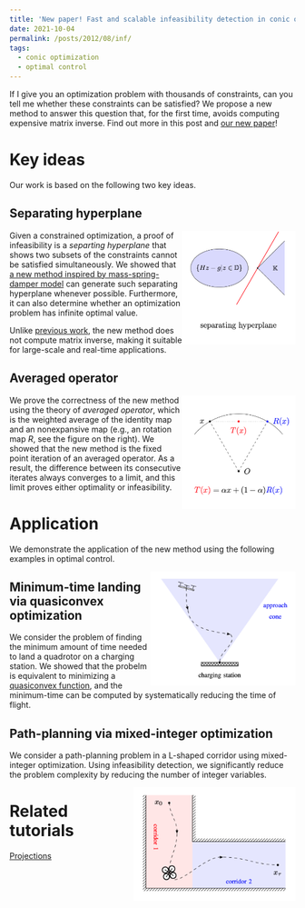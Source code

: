 ```yaml
---
title: 'New paper! Fast and scalable infeasibility detection in conic optimization'
date: 2021-10-04
permalink: /posts/2012/08/inf/
tags:
  - conic optimization
  - optimal control
---
```


If I give you an optimization problem with thousands of constraints, can you tell me whether these constraints can be satisfied? We propose a new method to answer this question that, for the first time, avoids computing expensive matrix inverse. Find out more in this post and [our new paper](https://arxiv.org/pdf/2109.02756.pdf)! 

# Key ideas

Our work is based on the following two key ideas.

## Separating hyperplane

<img src="/images/separate.png" width="200" height="200" img align='right'>

Given a constrained optimization, a proof of infeasibility is a <em>separting hyperplane</em> that shows two subsets of the constraints cannot be satisfied simultaneously. We showed that [a new method inspired by mass-spring-damper model](https://yueyu19.github.io/posts/2012/08/pipg/) can generate such separating hyperplane whenever possible. Furthermore, it can also determine whether an optimization problem has infinite optimal value.

Unlike [previous work](https://link.springer.com/article/10.1007/s10957-019-01575-y), the new method does not compute matrix inverse, making it suitable for large-scale and real-time applications.

## Averaged operator

<img src="/images/operator.png" width="200" height="200" img align='right' title="Moreau's decomposition">

We prove the correctness of the new method using the theory of <em>averaged operator</em>, which is the weighted average of the identity map and an nonexpansive map (e.g., an rotation map $R$, see the figure on the right). We showed that the new method is the fixed point iteration of an averaged operator. As a result, the difference between its consecutive iterates always converges to a limit, and this limit proves either optimality or infeasibility.

# Application

We demonstrate the application of the new method using the following examples in optimal control.

<img src="/images/landing.png" width="256" height="200" img align='right'>

## Minimum-time landing via quasiconvex optimization

We consider the problem of finding the minimum amount of time needed to land a quadrotor on a charging station. We showed that the probelm is equivalent to minimizing a [quasiconvex function](https://en.wikipedia.org/wiki/Quasiconvex_function), and the minimum-time can be computed by systematically reducing the time of flight.

## Path-planning via mixed-integer optimization

We consider a path-planning problem in a L-shaped corridor using mixed-integer optimization. Using infeasibility detection, we significantly reduce the problem complexity by reducing the number of integer variables. 

<img src="/images/mixed.png" width="286" height="200" img align='right'>


# Related tutorials

[Projections](https://yueyu19.github.io/teaching/projection)
